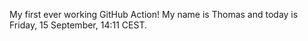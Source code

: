 My first ever working GitHub Action!
My name is Thomas and today is Friday, 15 September, 14:11 CEST. 
